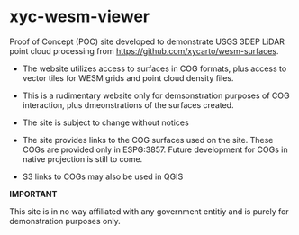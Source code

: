 # xyc-wesm-viewer

Proof of Concept (POC) site developed to demonstrate USGS 3DEP LiDAR point cloud processing from https://github.com/xycarto/wesm-surfaces.

- The website utilizes access to surfaces in COG formats, plus access to vector tiles for WESM grids and point cloud density files.

- This is a rudimentary website only for demsonstration purposes of COG interaction, plus dmeonstrations of the surfaces created.

- The site is subject to change without notices

- The site provides links to the COG surfaces used on the site. These COGs are provided only in ESPG:3857. Future development for COGs in native projection is still to come.

- S3 links to COGs may also be used in QGIS

**IMPORTANT**

This site is in no way affiliated with any government entitiy and is purely for demonstration purposes only.
